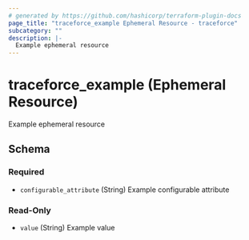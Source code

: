 ```yaml
---
# generated by https://github.com/hashicorp/terraform-plugin-docs
page_title: "traceforce_example Ephemeral Resource - traceforce"
subcategory: ""
description: |-
  Example ephemeral resource
---
```


# traceforce_example (Ephemeral Resource)

Example ephemeral resource



<!-- schema generated by tfplugindocs -->
## Schema

### Required

- `configurable_attribute` (String) Example configurable attribute

### Read-Only

- `value` (String) Example value
